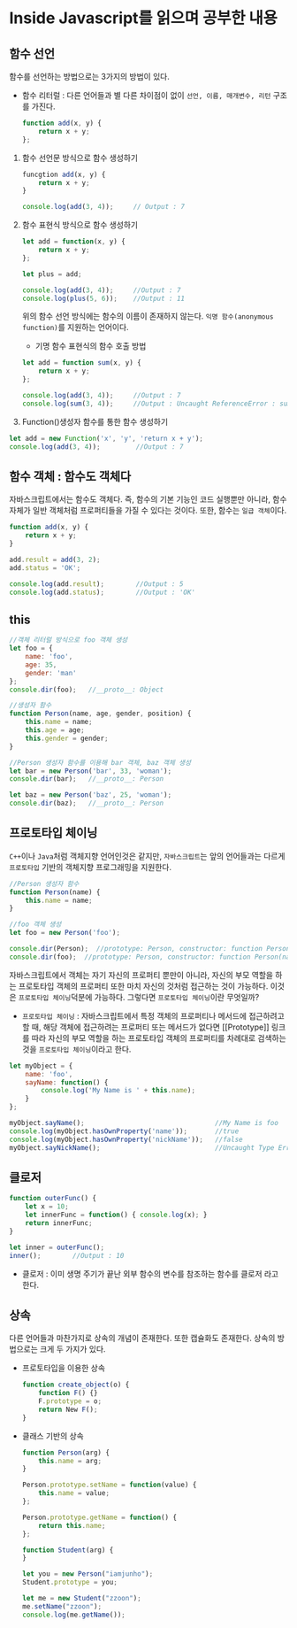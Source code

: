 # Inside Javascript를 읽으며 공부한 내용

## 함수 선언
함수를 선언하는 방법으로는 3가지의 방법이 있다. 

- 함수 리터럴 : 다른 언어들과 별 다른 차이점이 없이 `선언, 이름, 매개변수, 리턴` 구조를 가진다.
    ```js
    function add(x, y) {
        return x + y;
    };
    ```

1. 함수 선언문 방식으로 함수 생성하기
    ```js
    funcgtion add(x, y) {
        return x + y;
    }

    console.log(add(3, 4));     // Output : 7
    ```
2. 함수 표현식 방식으로 함수 생성하기
    ```js
    let add = function(x, y) {
        return x + y;
    };

    let plus = add;
    
    console.log(add(3, 4));     //Output : 7
    console.log(plus(5, 6));    //Output : 11
    ```
    위의 함수 선언 방식에는 함수의 이름이 존재하지 않는다. `익명 함수(anonymous function)`를 지원하는 언어이다.

    - 기명 함수 표현식의 함수 호출 방법
    ```js
    let add = function sum(x, y) {
        return x + y;
    };

    console.log(add(3, 4));     //Output : 7
    console.log(sum(3, 4));     //Output : Uncaught ReferenceError : sum is not defined (에러 발생)
    ```

3. Function()생성자 함수를 통한 함수 생성하기
```js
let add = new Function('x', 'y', 'return x + y');
console.log(add(3, 4));         //Output : 7
```

## 함수 객체 : 함수도 객체다
자바스크립트에서는 함수도 객체다. 즉, 함수의 기본 기능인 코드 실행뿐만 아니라, 함수 자체가 일반 객체처럼 프로퍼티들을 가질 수 있다는 것이다. 또한, 함수는 `일급 객체`이다.
```js
function add(x, y) {
    return x + y;
}

add.result = add(3, 2);
add.status = 'OK';

console.log(add.result);        //Output : 5
console.log(add.status);        //Output : 'OK'
```

## this
```js
//객체 리터럴 방식으로 foo 객체 생성
let foo = {
    name: 'foo',
    age: 35,
    gender: 'man'
};
console.dir(foo);   //__proto__: Object

//생성자 함수
function Person(name, age, gender, position) {
    this.name = name;
    this.age = age;
    this.gender = gender;
}

//Person 생성자 함수를 이용해 bar 객체, baz 객체 생성
let bar = new Person('bar', 33, 'woman');
console.dir(bar);   //__proto__: Person

let baz = new Person('baz', 25, 'woman');
console.dir(baz);   //__proto__: Person
```
## 프로토타입 체이닝
`C++`이나 `Java`처럼 객체지향 언어인것은 같지만, `자바스크립트`는 앞의 언어들과는 다르게 `프로토타입` 기반의 객체지향 프로그래밍을 지원한다.
```js
//Person 생성자 함수
function Person(name) {
    this.name = name;
}

//foo 객체 생성
let foo = new Person('foo');

console.dir(Person);  //prototype: Person, constructor: function Person(name) {, __proto__: Object
console.dir(foo);  //prototype: Person, constructor: function Person(name) {, __proto__: Object
```

자바스크립트에서 객체는 자기 자신의 프로퍼티 뿐만이 아니라, 자신의 부모 역할을 하는 프로토타입 객체의 프로퍼티 또한 마치 자신의 것처럼 접근하는 것이 가능하다. 이것은 `프로토타입 체이닝`덕분에 가능하다. 그렇다면 `프로토타입 체이닝`이란 무엇일까?

- `프로토타입 체이닝` : 자바스크립트에서 특정 객체의 프로퍼티나 메서드에 접근하려고 할 때, 해당 객체에 접근하려는 프로퍼티 또는 메서드가 없다면 [[Prototype]] 링크를 따라 자신의 부모 역할을 하는 프로토타입 객체의 프로퍼티를 차례대로 검색하는 것을 `프로토타입 체이닝`이라고 한다.

```js
let myObject = {
    name: 'foo',
    sayName: function() {
        console.log('My Name is ' + this.name);
    }
};

myObject.sayName();                                 //My Name is foo
console.log(myObject.hasOwnProperty('name'));       //true
console.log(myObject.hasOwnProperty('nickName'));   //false
myObject.sayNickName();                             //Uncaught Type Error: Object #<Object> has no method 'sayNickName'
```
## 클로저
```js
function outerFunc() {
    let x = 10;
    let innerFunc = function() { console.log(x); }
    return innerFunc;
}

let inner = outerFunc();
inner();        //Output : 10
```
- 클로저 : 이미 생명 주기가 끝난 외부 함수의 변수를 참조하는 함수를 클로저 라고 한다.

## 상속
다른 언어들과 마찬가지로 상속의 개념이 존재한다. 또한 캡슐화도 존재한다. 상속의 방법으로는 크게 두 가지가 있다.

- 프로토타입을 이용한 상속
    ```js
    function create_object(o) {
        function F() {}
        F.prototype = o;
        return New F();
    }
    ```
- 클래스 기반의 상속
    ```js
    function Person(arg) {
        this.name = arg;
    }

    Person.prototype.setName = function(value) {
        this.name = value;
    };

    Person.prototype.getName = function() {
        return this.name;
    };

    function Student(arg) {
    }

    let you = new Person("iamjunho");
    Student.prototype = you;

    let me = new Student("zzoon");
    me.setName("zzoon");
    console.log(me.getName());
    ```